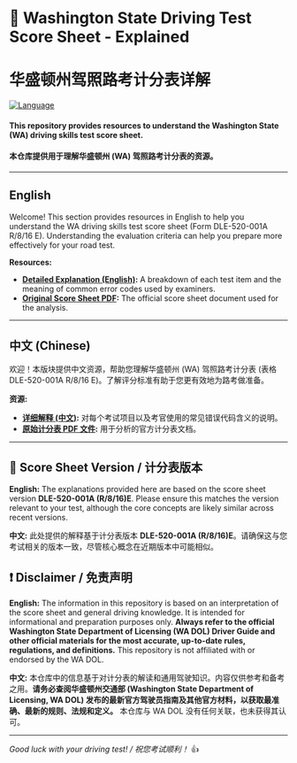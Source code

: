 # 🚗 Washington State Driving Test Score Sheet - Explained
# 华盛顿州驾照路考计分表详解

[![Language](https://img.shields.io/badge/Language-EN%20%26%20ZH-blue.svg)](https://shields.io/)

#### This repository provides resources to understand the Washington State (WA) driving skills test score sheet.
#### 本仓库提供用于理解华盛顿州 (WA) 驾照路考计分表的资源。

---

## English

Welcome! This section provides resources in English to help you understand the WA driving skills test score sheet (Form DLE-520-001A R/8/16 E). Understanding the evaluation criteria can help you prepare more effectively for your road test.

**Resources:**

* **[Detailed Explanation (English)](explanation-en.md):** A breakdown of each test item and the meaning of common error codes used by examiners.
* **[Original Score Sheet PDF](skills-test-score-sheet.pdf):** The official score sheet document used for the analysis.

---

## 中文 (Chinese)

欢迎！本版块提供中文资源，帮助您理解华盛顿州 (WA) 驾照路考计分表 (表格 DLE-520-001A R/8/16 E)。了解评分标准有助于您更有效地为路考做准备。

**资源:**

* **[详细解释 (中文)](explanation-zh.md):** 对每个考试项目以及考官使用的常见错误代码含义的说明。
* **[原始计分表 PDF 文件](skills-test-score-sheet.pdf):** 用于分析的官方计分表文档。

---

## 📄 Score Sheet Version / 计分表版本

**English:**
The explanations provided here are based on the score sheet version **DLE-520-001A (R/8/16)E**. Please ensure this matches the version relevant to your test, although the core concepts are likely similar across recent versions.

**中文:**
此处提供的解释基于计分表版本 **DLE-520-001A (R/8/16)E**。请确保这与您考试相关的版本一致，尽管核心概念在近期版本中可能相似。

## ❗ Disclaimer / 免责声明

**English:**
The information in this repository is based on an interpretation of the score sheet and general driving knowledge. It is intended for informational and preparation purposes only. **Always refer to the official Washington State Department of Licensing (WA DOL) Driver Guide and other official materials for the most accurate, up-to-date rules, regulations, and definitions.** This repository is not affiliated with or endorsed by the WA DOL.

**中文:**
本仓库中的信息基于对计分表的解读和通用驾驶知识。内容仅供参考和备考之用。**请务必查阅华盛顿州交通部 (Washington State Department of Licensing, WA DOL) 发布的最新官方驾驶员指南及其他官方材料，以获取最准确、最新的规则、法规和定义。** 本仓库与 WA DOL 没有任何关联，也未获得其认可。

---

*Good luck with your driving test! / 祝您考试顺利！* 👍
